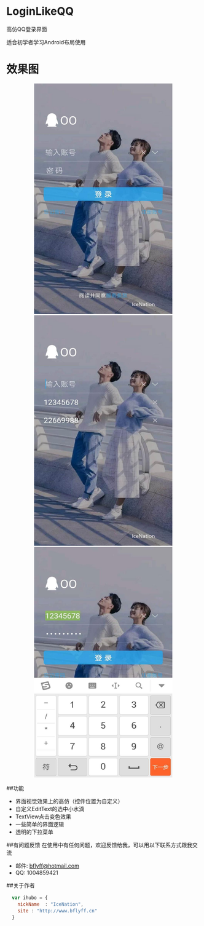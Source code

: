 # LoginLikeQQ

高仿QQ登录界面

适合初学者学习Android布局使用

# 效果图


<div align="center">
<img src="screenshots/login_main.jpg" height="600" width="360" >
</div>

<div align="center">
<img src="screenshots/login_drop_down.jpg" height="600" width="360" >
</div>

<div align="center">
<img src="screenshots/login_account_selected.jpg" height="600" width="360" >
</div>

##功能

* 界面视觉效果上的高仿（控件位置为自定义）
* 自定义EditText的选中小水滴
* TextView点击变色效果
* 一些简单的界面逻辑
* 透明的下拉菜单

##有问题反馈
在使用中有任何问题，欢迎反馈给我，可以用以下联系方式跟我交流

* 邮件: bflyff@hotmail.com
* QQ: 1004859421

##关于作者

```javascript
  var ihubo = {
    nickName  : "IceNation",
    site : "http://www.bflyff.cn"
  }
```
